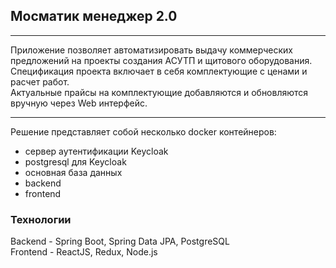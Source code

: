 ## Мосматик менеджер 2.0
___
Приложение позволяет автоматизировать выдачу коммерческих предложений на проекты создания АСУТП и щитового оборудования.  
Спецификация проекта включает в себя комплектующие с ценами и расчет работ.  
Актуальные прайсы на комплектующие добавляются и обновляются вручную через Web интерфейс.
___
Решение представляет собой несколько docker контейнеров:
- сервер аутентификации Keycloak
- postgresql для Keycloak
- основная база данных
- backend
- frontend

### Технологии

Backend - Spring Boot, Spring Data JPA, PostgreSQL  
Frontend - ReactJS, Redux, Node.js